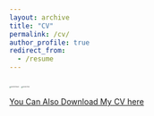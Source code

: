 ```yaml
---
layout: archive
title: "CV"
permalink: /cv/
author_profile: true
redirect_from:
  - /resume
---
```


<!-- ![202107111623](https://cdn.jsdelivr.net/gh/Catherine0120/ics_image/幻灯片1.PNG) -->
<img src="https://cdn.jsdelivr.net/gh/Catherine0120/ics_image/幻灯片1.PNG" alt="202107111623" style="zoom:16%;" />

<!-- ![2023071102](https://cdn.jsdelivr.net/gh/Catherine0120/ics_image/幻灯片2.PNG) -->
<img src="https://cdn.jsdelivr.net/gh/Catherine0120/ics_image/幻灯片2.PNG" alt="2023071102" style="zoom:16%;" />

[You Can Also Download My CV here](https://Catherine0120.github.io/Catherine0120.github.io/assets/CV.pdf)
